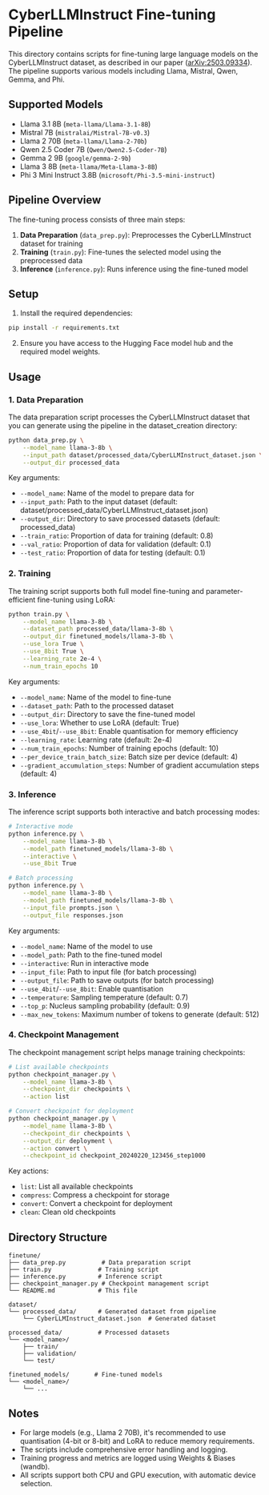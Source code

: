 # CyberLLMInstruct Fine-tuning Pipeline

This directory contains scripts for fine-tuning large language models on the CyberLLMInstruct dataset, as described in our paper ([arXiv:2503.09334](https://arxiv.org/abs/2503.09334)). The pipeline supports various models including Llama, Mistral, Qwen, Gemma, and Phi.

## Supported Models

- Llama 3.1 8B (`meta-llama/Llama-3.1-8B`)
- Mistral 7B (`mistralai/Mistral-7B-v0.3`)
- Llama 2 70B (`meta-llama/Llama-2-70b`)
- Qwen 2.5 Coder 7B (`Qwen/Qwen2.5-Coder-7B`)
- Gemma 2 9B (`google/gemma-2-9b`)
- Llama 3 8B (`meta-llama/Meta-Llama-3-8B`)
- Phi 3 Mini Instruct 3.8B (`microsoft/Phi-3.5-mini-instruct`)

## Pipeline Overview

The fine-tuning process consists of three main steps:

1. **Data Preparation** (`data_prep.py`): Preprocesses the CyberLLMInstruct dataset for training
2. **Training** (`train.py`): Fine-tunes the selected model using the preprocessed data
3. **Inference** (`inference.py`): Runs inference using the fine-tuned model

## Setup

1. Install the required dependencies:
```bash
pip install -r requirements.txt
```

2. Ensure you have access to the Hugging Face model hub and the required model weights.

## Usage

### 1. Data Preparation

The data preparation script processes the CyberLLMInstruct dataset that you can generate using the pipeline in the dataset_creation directory:

```bash
python data_prep.py \
    --model_name llama-3-8b \
    --input_path dataset/processed_data/CyberLLMInstruct_dataset.json \
    --output_dir processed_data
```

Key arguments:
- `--model_name`: Name of the model to prepare data for
- `--input_path`: Path to the input dataset (default: dataset/processed_data/CyberLLMInstruct_dataset.json)
- `--output_dir`: Directory to save processed datasets (default: processed_data)
- `--train_ratio`: Proportion of data for training (default: 0.8)
- `--val_ratio`: Proportion of data for validation (default: 0.1)
- `--test_ratio`: Proportion of data for testing (default: 0.1)

### 2. Training

The training script supports both full model fine-tuning and parameter-efficient fine-tuning using LoRA:

```bash
python train.py \
    --model_name llama-3-8b \
    --dataset_path processed_data/llama-3-8b \
    --output_dir finetuned_models/llama-3-8b \
    --use_lora True \
    --use_8bit True \
    --learning_rate 2e-4 \
    --num_train_epochs 10
```

Key arguments:
- `--model_name`: Name of the model to fine-tune
- `--dataset_path`: Path to the processed dataset
- `--output_dir`: Directory to save the fine-tuned model
- `--use_lora`: Whether to use LoRA (default: True)
- `--use_4bit`/`--use_8bit`: Enable quantisation for memory efficiency
- `--learning_rate`: Learning rate (default: 2e-4)
- `--num_train_epochs`: Number of training epochs (default: 10)
- `--per_device_train_batch_size`: Batch size per device (default: 4)
- `--gradient_accumulation_steps`: Number of gradient accumulation steps (default: 4)

### 3. Inference

The inference script supports both interactive and batch processing modes:

```bash
# Interactive mode
python inference.py \
    --model_name llama-3-8b \
    --model_path finetuned_models/llama-3-8b \
    --interactive \
    --use_8bit True

# Batch processing
python inference.py \
    --model_name llama-3-8b \
    --model_path finetuned_models/llama-3-8b \
    --input_file prompts.json \
    --output_file responses.json
```

Key arguments:
- `--model_name`: Name of the model to use
- `--model_path`: Path to the fine-tuned model
- `--interactive`: Run in interactive mode
- `--input_file`: Path to input file (for batch processing)
- `--output_file`: Path to save outputs (for batch processing)
- `--use_4bit`/`--use_8bit`: Enable quantisation
- `--temperature`: Sampling temperature (default: 0.7)
- `--top_p`: Nucleus sampling probability (default: 0.9)
- `--max_new_tokens`: Maximum number of tokens to generate (default: 512)

### 4. Checkpoint Management

The checkpoint management script helps manage training checkpoints:

```bash
# List available checkpoints
python checkpoint_manager.py \
    --model_name llama-3-8b \
    --checkpoint_dir checkpoints \
    --action list

# Convert checkpoint for deployment
python checkpoint_manager.py \
    --model_name llama-3-8b \
    --checkpoint_dir checkpoints \
    --output_dir deployment \
    --action convert \
    --checkpoint_id checkpoint_20240220_123456_step1000
```

Key actions:
- `list`: List all available checkpoints
- `compress`: Compress a checkpoint for storage
- `convert`: Convert a checkpoint for deployment
- `clean`: Clean old checkpoints

## Directory Structure

```
finetune/
├── data_prep.py          # Data preparation script
├── train.py             # Training script
├── inference.py         # Inference script
├── checkpoint_manager.py # Checkpoint management script
└── README.md            # This file

dataset/
└── processed_data/      # Generated dataset from pipeline
    └── CyberLLMInstruct_dataset.json  # Generated dataset

processed_data/          # Processed datasets
└── <model_name>/
    ├── train/
    ├── validation/
    └── test/

finetuned_models/       # Fine-tuned models
└── <model_name>/
    └── ...
```

## Notes

- For large models (e.g., Llama 2 70B), it's recommended to use quantisation (4-bit or 8-bit) and LoRA to reduce memory requirements.
- The scripts include comprehensive error handling and logging.
- Training progress and metrics are logged using Weights & Biases (wandb).
- All scripts support both CPU and GPU execution, with automatic device selection.
